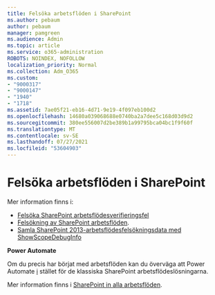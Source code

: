 ```yaml
---
title: Felsöka arbetsflöden i SharePoint
ms.author: pebaum
author: pebaum
manager: pamgreen
ms.audience: Admin
ms.topic: article
ms.service: o365-administration
ROBOTS: NOINDEX, NOFOLLOW
localization_priority: Normal
ms.collection: Adm_O365
ms.custom:
- "9000317"
- "9000147"
- "1940"
- "1718"
ms.assetid: 7ae05f21-eb16-4d71-9e19-4f097eb100d2
ms.openlocfilehash: 14680a039068688e0740ba2a7dee5c168d03d9d2
ms.sourcegitcommit: 380ee556007d2be389b1a99795bca04bc1f9f60f
ms.translationtype: MT
ms.contentlocale: sv-SE
ms.lasthandoff: 07/27/2021
ms.locfileid: "53604903"
---
```

# <a name="troubleshoot-workflows-in-sharepoint"></a>Felsöka arbetsflöden i SharePoint

Mer information finns i:

- [Felsöka SharePoint arbetsflödesverifieringsfel](/sharepoint/dev/general-development/troubleshooting-sharepoint-server-workflow-validation-errors-in-visio)
- [Felsökning av SharePoint arbetsflöden](/sharepoint/dev/general-development/debugging-sharepoint-server-workflows).
- [Samla SharePoint 2013-arbetsflödesfelsökningsdata med ShowScopeDebugInfo](/sharepoint/troubleshoot/workflows/gather-workflow-data)

**Power Automate**

Om du precis har börjat med arbetsflöden kan du överväga att Power Automate [i](/power-automate/modern-approvals) stället för de klassiska SharePoint arbetsflödeslösningarna.

Mer information finns i [SharePoint in alla arbetsflöden](/alchemyinsights/sharepoint-workflows-retiring).
